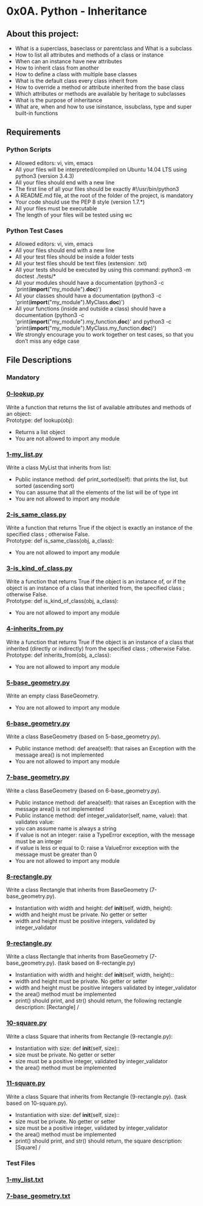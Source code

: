 # 0x0A. Python - Inheritance

## About this project:
- What is a superclass, baseclass or parentclass and What is a subclass
- How to list all attributes and methods of a class or instance
- When can an instance have new attributes
- How to inherit class from another
- How to define a class with multiple base classes
- What is the default class every class inherit from
- How to override a method or attribute inherited from the base class
- Which attributes or methods are available by heritage to subclasses
- What is the purpose of inheritance
- What are, when and how to use isinstance, issubclass, type and super built-in functions

## Requirements

### Python Scripts
- Allowed editors: vi, vim, emacs
- All your files will be interpreted/compiled on Ubuntu 14.04 LTS using python3 (version 3.4.3)
- All your files should end with a new line
- The first line of all your files should be exactly #!/usr/bin/python3
- A README.md file, at the root of the folder of the project, is mandatory
- Your code should use the PEP 8 style (version 1.7.*)
- All your files must be executable
- The length of your files will be tested using wc

### Python Test Cases
- Allowed editors: vi, vim, emacs
- All your files should end with a new line
- All your test files should be inside a folder tests
- All your test files should be text files (extension: .txt)
- All your tests should be executed by using this command: python3 -m doctest ./tests/*
- All your modules should have a documentation (python3 -c 'print(__import__("my_module").__doc__)')
- All your classes should have a documentation (python3 -c 'print(__import__("my_module").MyClass.__doc__)')
- All your functions (inside and outside a class) should have a documentation (python3 -c 'print(__import__("my_module").my_function.__doc__)' and python3 -c 'print(__import__("my_module").MyClass.my_function.__doc__)')
- We strongly encourage you to work together on test cases, so that you don’t miss any edge case

## File Descriptions

### Mandatory

### [0-lookup.py](https://github.com/Valentinaga1/holbertonschool-higher_level_programming/tree/master/0x0A-python-inheritance/0-lookup.py)
Write a function that returns the list of available attributes and methods of an object:  
Prototype: def lookup(obj):  
- Returns a list object
- You are not allowed to import any module

### [1-my_list.py](https://github.com/Valentinaga1/holbertonschool-higher_level_programming/tree/master/0x0A-python-inheritance/1-my_list.py)
Write a class MyList that inherits from list:  
- Public instance method: def print_sorted(self): that prints the list, but sorted (ascending sort)
- You can assume that all the elements of the list will be of type int
- You are not allowed to import any module

### [2-is_same_class.py](https://github.com/Valentinaga1/holbertonschool-higher_level_programming/tree/master/0x0A-python-inheritance/2-is_same_class.py)
Write a function that returns True if the object is exactly an instance of the specified class ; otherwise False.  
Prototype: def is_same_class(obj, a_class):  
- You are not allowed to import any module

### [3-is_kind_of_class.py](https://github.com/Valentinaga1/holbertonschool-higher_level_programming/tree/master/0x0A-python-inheritance/3-is_kind_of_class.py)
Write a function that returns True if the object is an instance of, or if the object is an instance of a class that inherited from, the specified class ; otherwise False.  
Prototype: def is_kind_of_class(obj, a_class):  
- You are not allowed to import any module

### [4-inherits_from.py](https://github.com/Valentinaga1/holbertonschool-higher_level_programming/tree/master/0x0A-python-inheritance/4-inherits_from.py)
Write a function that returns True if the object is an instance of a class that inherited (directly or indirectly) from the specified class ; otherwise False.  
Prototype: def inherits_from(obj, a_class):  
- You are not allowed to import any module

### [5-base_geometry.py](https://github.com/Valentinaga1/holbertonschool-higher_level_programming/tree/master/0x0A-python-inheritance/5-base_geometry.py)
Write an empty class BaseGeometry.  
- You are not allowed to import any module

### [6-base_geometry.py](https://github.com/Valentinaga1/holbertonschool-higher_level_programming/tree/master/0x0A-python-inheritance/6-base_geometry.py)
Write a class BaseGeometry (based on 5-base_geometry.py). 
- Public instance method: def area(self): that raises an Exception with the message area() is not implemented
- You are not allowed to import any module

### [7-base_geometry.py](https://github.com/Valentinaga1/holbertonschool-higher_level_programming/tree/master/0x0A-python-inheritance/7-base_geometry.py)
Write a class BaseGeometry (based on 6-base_geometry.py).  
- Public instance method: def area(self): that raises an Exception with the message area() is not implemented
- Public instance method: def integer_validator(self, name, value): that validates value:
- you can assume name is always a string
- if value is not an integer: raise a TypeError exception, with the message <name> must be an integer
- if value is less or equal to 0: raise a ValueError exception with the message <name> must be greater than 0
- You are not allowed to import any module

### [8-rectangle.py](https://github.com/Valentinaga1/holbertonschool-higher_level_programming/tree/master/0x0A-python-inheritance/8-rectangle.py)
Write a class Rectangle that inherits from BaseGeometry (7-base_geometry.py).  
- Instantiation with width and height: def __init__(self, width, height):
- width and height must be private. No getter or setter
- width and height must be positive integers, validated by integer_validator

### [9-rectangle.py](https://github.com/Valentinaga1/holbertonschool-higher_level_programming/tree/master/0x0A-python-inheritance/9-rectangle.py)
Write a class Rectangle that inherits from BaseGeometry (7-base_geometry.py). (task based on 8-rectangle.py)  
- Instantiation with width and height: def __init__(self, width, height)::
- width and height must be private. No getter or setter
- width and height must be positive integers validated by integer_validator
- the area() method must be implemented
- print() should print, and str() should return, the following rectangle description: [Rectangle] <width>/<height>

### [10-square.py](https://github.com/Valentinaga1/holbertonschool-higher_level_programming/tree/master/0x0A-python-inheritance/10-square.py)
Write a class Square that inherits from Rectangle (9-rectangle.py):  
- Instantiation with size: def __init__(self, size)::
- size must be private. No getter or setter
- size must be a positive integer, validated by integer_validator
- the area() method must be implemented

### [11-square.py](https://github.com/Valentinaga1/holbertonschool-higher_level_programming/tree/master/0x0A-python-inheritance/11-square.py)
Write a class Square that inherits from Rectangle (9-rectangle.py). (task based on 10-square.py).  
- Instantiation with size: def __init__(self, size)::
- size must be private. No getter or setter
- size must be a positive integer, validated by integer_validator
- the area() method must be implemented
- print() should print, and str() should return, the square description: [Square] <width>/<height>


### Test Files

### [1-my_list.txt](https://github.com/Valentinaga1/holbertonschool-higher_level_programming/tree/master/0x0A-python-inheritance/tests/1-my_list.txt)  

### [7-base_geometry.txt](https://github.com/Valentinaga1/holbertonschool-higher_level_programming/tree/master/0x0A-python-inheritance/tests/7-base_geometry.txt)  


